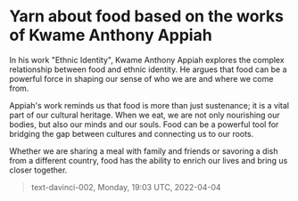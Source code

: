 # Yarn about food based on the works of Kwame Anthony Appiah


In his work "Ethnic Identity", Kwame Anthony Appiah explores the complex relationship between food and ethnic identity. He argues that food can be a powerful force in shaping our sense of who we are and where we come from.

Appiah's work reminds us that food is more than just sustenance; it is a vital part of our cultural heritage. When we eat, we are not only nourishing our bodies, but also our minds and our souls. Food can be a powerful tool for bridging the gap between cultures and connecting us to our roots.

Whether we are sharing a meal with family and friends or savoring a dish from a different country, food has the ability to enrich our lives and bring us closer together.

> text-davinci-002, Monday, 19:03 UTC, 2022-04-04
